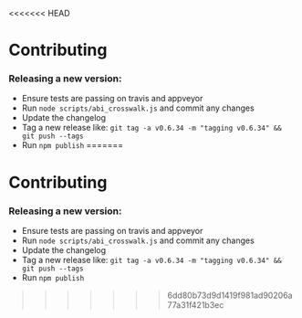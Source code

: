 <<<<<<< HEAD
# Contributing


### Releasing a new version:

- Ensure tests are passing on travis and appveyor
- Run `node scripts/abi_crosswalk.js` and commit any changes
- Update the changelog
- Tag a new release like: `git tag -a v0.6.34 -m "tagging v0.6.34" && git push --tags`
- Run `npm publish`
=======
# Contributing


### Releasing a new version:

- Ensure tests are passing on travis and appveyor
- Run `node scripts/abi_crosswalk.js` and commit any changes
- Update the changelog
- Tag a new release like: `git tag -a v0.6.34 -m "tagging v0.6.34" && git push --tags`
- Run `npm publish`
>>>>>>> 6dd80b73d9d1419f981ad90206a77a31f421b3ec

